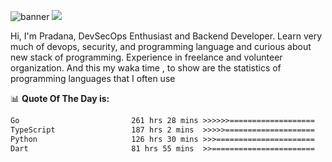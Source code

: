 ![banner](.github/banner-profile.jpeg)
<img src="https://user-images.githubusercontent.com/73097560/115834477-dbab4500-a447-11eb-908a-139a6edaec5c.gif"></p>

Hi, I'm Pradana, DevSecOps Enthusiast and Backend Developer. Learn very much of devops, security, and programming language and curious about new stack of programming. Experience in freelance and volunteer organization. And this my waka time , to show are the statistics of programming languages that I often use

📊 **Quote Of The Day is:**
<!--START_SECTION:waka-->

```txt
Go                         261 hrs 28 mins >>>>>>===================   25.62 %
TypeScript                 187 hrs 2 mins  >>>>>====================   18.33 %
Python                     126 hrs 30 mins >>>======================   12.40 %
Dart                       81 hrs 55 mins  >>=======================   08.03 %
```

<!--END_SECTION:waka-->
